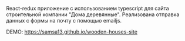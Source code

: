 React-redux приложение с использованием typescript для сайта строительной компании "Дома деревянные". Реализована отправка данных с формы на почту с помощью emailjs.

DEMO: https://samsa13.github.io/wooden-houses-site